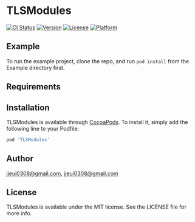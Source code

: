 # TLSModules

[![CI Status](https://img.shields.io/travis/jjeui0308@gmail.com/TLSModules.svg?style=flat)](https://travis-ci.org/jjeui0308@gmail.com/TLSModules)
[![Version](https://img.shields.io/cocoapods/v/TLSModules.svg?style=flat)](https://cocoapods.org/pods/TLSModules)
[![License](https://img.shields.io/cocoapods/l/TLSModules.svg?style=flat)](https://cocoapods.org/pods/TLSModules)
[![Platform](https://img.shields.io/cocoapods/p/TLSModules.svg?style=flat)](https://cocoapods.org/pods/TLSModules)

## Example

To run the example project, clone the repo, and run `pod install` from the Example directory first.

## Requirements

## Installation

TLSModules is available through [CocoaPods](https://cocoapods.org). To install
it, simply add the following line to your Podfile:

```ruby
pod 'TLSModules'
```

## Author

jjeui0308@gmail.com, jjeui0308@gmail.com

## License

TLSModules is available under the MIT license. See the LICENSE file for more info.
